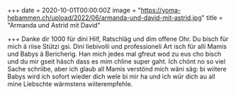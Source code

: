 +++
date = 2020-10-01T00:00:00Z
image = "https://yoma-hebammen.ch/upload/2022/06/armanda-und-david-mit-astrid.jpg"
title = "Armanda und Astrid mit David"

+++
Danke dir 1000 für dini Hilf, Ratschläg und dim offene Ohr. Du bisch für mich ä riise Stützi gsi. Dini liebivolli und professioneli Art isch für alli Mamis und Babys ä Bericherig. Han mich jedes mal gfreut wod zu eus cho bisch und du mir gseit häsch dass es mim chline super gaht. Ich chönt no so viel Sache schriibe, aber ich glaub all Mamis verstönd mich wäni säg: bi wiitere Babys wird ich sofort wieder dich wele bi mir ha und ich wür dich au all mine Liebschte wärmstens wiiterempfehle.